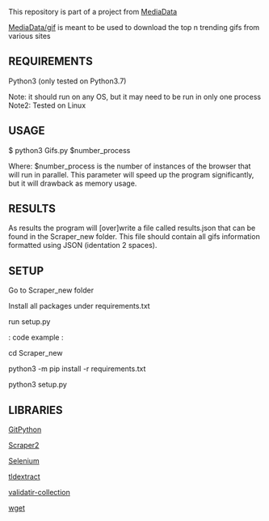 This repository is part of a project from <a href="https://mediadata.webs.upv.es/">MediaData</a>

<a href="https://github.com/mediadataes/gif">MediaData/gif</a> is meant to be used to download the top n trending gifs from various sites



## REQUIREMENTS


Python3 (only tested on Python3.7)

Note: it should run on any OS, but it may need to be run in only one process
Note2: Tested on Linux



## USAGE


$ python3 Gifs.py $number_process

Where: 
 $number_process is the number of instances of the browser that will run in parallel. This parameter will speed up the program significantly, but it will drawback as memory usage.



## RESULTS


As results the program will [over]write a file called results.json that can be found in the Scraper_new folder. This file should contain all gifs information formatted using JSON (identation 2 spaces).



## SETUP


Go to Scraper_new folder

Install all packages under requirements.txt

run setup.py


: code example :


cd Scraper_new

python3 -m pip install -r requirements.txt

python3 setup.py



## LIBRARIES


<a href="https://github.com/gitpython-developers/GitPython">GitPython</a>

<a href="https://github.com/saisua/Scraper2">Scraper2</a>

<a href="https://www.selenium.dev/">Selenium</a>

<a href="https://github.com/john-kurkowski/tldextract">tldextract</a>

<a href="https://github.com/insightindustry/validator-collection/">validatir-collection</a>

<a href="https://bitbucket.org/techtonik/python-wget/src/default/">wget</a>
